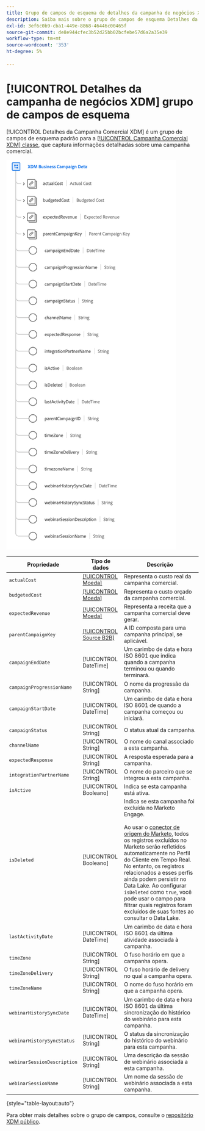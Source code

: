 ```yaml
---
title: Grupo de campos de esquema de detalhes da campanha de negócios XDM
description: Saiba mais sobre o grupo de campos de esquema Detalhes da campanha de negócios XDM.
exl-id: 3ef6c0b9-cba1-449e-8868-46446c00465f
source-git-commit: de8e944cfec3b52d25bb02bcfebe57d6a2a35e39
workflow-type: tm+mt
source-wordcount: '353'
ht-degree: 5%

---
```


# [!UICONTROL Detalhes da campanha de negócios XDM] grupo de campos de esquema

[!UICONTROL Detalhes da Campanha Comercial XDM] é um grupo de campos de esquema padrão para a [[!UICONTROL Campanha Comercial XDM] classe](../../classes/b2b/business-campaign.md), que captura informações detalhadas sobre uma campanha comercial.

![A estrutura do grupo de campos Detalhes da Campanha Comercial XDM como aparece na interface do usuário](../../images/field-groups/b2b/business-campaign-details.png)

| Propriedade | Tipo de dados | Descrição |
| --- | --- | --- |
| `actualCost` | [[!UICONTROL Moeda]](../../data-types/currency.md) | Representa o custo real da campanha comercial. |
| `budgetedCost` | [[!UICONTROL Moeda]](../../data-types/currency.md) | Representa o custo orçado da campanha comercial. |
| `expectedRevenue` | [[!UICONTROL Moeda]](../../data-types/currency.md) | Representa a receita que a campanha comercial deve gerar. |
| `parentCampaignKey` | [[!UICONTROL Source B2B]](../../data-types/b2b-source.md) | A ID composta para uma campanha principal, se aplicável. |
| `campaignEndDate` | [!UICONTROL DateTime] | Um carimbo de data e hora ISO 8601 que indica quando a campanha terminou ou quando terminará. |
| `campaignProgressionName` | [!UICONTROL String] | O nome da progressão da campanha. |
| `campaignStartDate` | [!UICONTROL DateTime] | Um carimbo de data e hora ISO 8601 de quando a campanha começou ou iniciará. |
| `campaignStatus` | [!UICONTROL String] | O status atual da campanha. |
| `channelName` | [!UICONTROL String] | O nome do canal associado a esta campanha. |
| `expectedResponse` | [!UICONTROL String] | A resposta esperada para a campanha. |
| `integrationPartnerName` | [!UICONTROL String] | O nome do parceiro que se integrou a esta campanha. |
| `isActive` | [!UICONTROL Booleano] | Indica se esta campanha está ativa. |
| `isDeleted` | [!UICONTROL Booleano] | Indica se esta campanha foi excluída no Marketo Engage.<br><br>Ao usar o [conector de origem do Marketo](../../../sources/connectors/adobe-applications/marketo/marketo.md), todos os registros excluídos no Marketo serão refletidos automaticamente no Perfil do Cliente em Tempo Real. No entanto, os registros relacionados a esses perfis ainda podem persistir no Data Lake. Ao configurar `isDeleted` como `true`, você pode usar o campo para filtrar quais registros foram excluídos de suas fontes ao consultar o Data Lake. |
| `lastActivityDate` | [!UICONTROL DateTime] | Um carimbo de data e hora ISO 8601 da última atividade associada à campanha. |
| `timeZone` | [!UICONTROL String] | O fuso horário em que a campanha opera. |
| `timeZoneDelivery` | [!UICONTROL String] | O fuso horário de delivery no qual a campanha opera. |
| `timeZoneName` | [!UICONTROL String] | O nome do fuso horário em que a campanha opera. |
| `webinarHistorySyncDate` | [!UICONTROL DateTime] | Um carimbo de data e hora ISO 8601 da última sincronização do histórico do webinário para esta campanha. |
| `webinarHistorySyncStatus` | [!UICONTROL String] | O status da sincronização do histórico do webinário para esta campanha. |
| `webinarSessionDescription` | [!UICONTROL String] | Uma descrição da sessão de webinário associada a esta campanha. |
| `webinarSessionName` | [!UICONTROL String] | Um nome da sessão de webinário associada a esta campanha. |

{style="table-layout:auto"}

Para obter mais detalhes sobre o grupo de campos, consulte o [repositório XDM público](https://github.com/adobe/xdm/blob/master/components/fieldgroups/campaign/campaign-details.schema.json).
